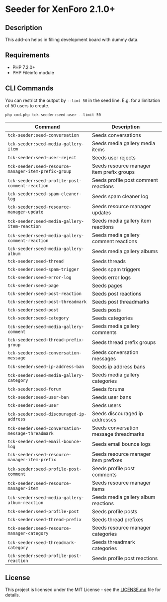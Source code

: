 Seeder for XenForo 2.1.0+
=========================

Description
-----------

This add-on helps in filling development board with dummy data.

Requirements
------------

- PHP 7.2.0+
- PHP Fileinfo module

CLI Commands
------------

You can restrict the output by `--limt 50` in the seed line.
E.g. for a limitation of 50 users to create.

`php cmd.php tck-seeder:seed-user --limit 50`

| Command                                              | Description                               |
| ---------------------------------------------------- | ----------------------------------------- |
| `tck-seeder:seed-conversation`                       | Seeds conversations                       |
| `tck-seeder:seed-media-gallery-item`                 | Seeds media gallery media items           |
| `tck-seeder:seed-user-reject`                        | Seeds user rejects                        |
| `tck-seeder:seed-resource-manager-item-prefix-group` | Seeds resource manager item prefix groups |
| `tck-seeder:seed-profile-post-comment-reaction`      | Seeds profile post comment reactions      |
| `tck-seeder:seed-spam-cleaner-log`                   | Seeds spam cleaner log                    |
| `tck-seeder:seed-resource-manager-update`            | Seeds resource manager updates            |
| `tck-seeder:seed-media-gallery-item-reaction`        | Seeds media gallery item reactions        |
| `tck-seeder:seed-media-gallery-comment-reaction`     | Seeds media gallery comment reactions     |
| `tck-seeder:seed-media-gallery-album`                | Seeds media gallery albums                |
| `tck-seeder:seed-thread`                             | Seeds threads                             |
| `tck-seeder:seed-spam-trigger`                       | Seeds spam triggers                       |
| `tck-seeder:seed-error-log`                          | Seeds error logs                          |
| `tck-seeder:seed-page`                               | Seeds pages                               |
| `tck-seeder:seed-post-reaction`                      | Seeds post reactions                      |
| `tck-seeder:seed-post-threadmark`                    | Seeds post threadmarks                    |
| `tck-seeder:seed-post`                               | Seeds posts                               |
| `tck-seeder:seed-category`                           | Seeds categories                          |
| `tck-seeder:seed-media-gallery-comment`              | Seeds media gallery comments              |
| `tck-seeder:seed-thread-prefix-group`                | Seeds thread prefix groups                |
| `tck-seeder:seed-conversation-message`               | Seeds conversation messages               |
| `tck-seeder:seed-ip-address-ban`                     | Seeds ip address bans                     |
| `tck-seeder:seed-media-gallery-category`             | Seeds media gallery categories            |
| `tck-seeder:seed-forum`                              | Seeds forums                              |
| `tck-seeder:seed-user-ban`                           | Seeds user bans                           |
| `tck-seeder:seed-user`                               | Seeds users                               |
| `tck-seeder:seed-discouraged-ip-address`             | Seeds discouraged ip addresses            |
| `tck-seeder:seed-conversation-message-threadmark`    | Seeds conversation message threadmarks    |
| `tck-seeder:seed-email-bounce-log`                   | Seeds email bounce logs                   |
| `tck-seeder:seed-resource-manager-item-prefix`       | Seeds resource manager item prefixes      |
| `tck-seeder:seed-profile-post-comment`               | Seeds profile post comments               |
| `tck-seeder:seed-resource-manager-item`              | Seeds resource manager items              |
| `tck-seeder:seed-media-gallery-album-reaction`       | Seeds media gallery album reactions       |
| `tck-seeder:seed-profile-post`                       | Seeds profile posts                       |
| `tck-seeder:seed-thread-prefix`                      | Seeds thread prefixes                     |
| `tck-seeder:seed-resource-manager-category`          | Seeds resource manager categories         |
| `tck-seeder:seed-threadmark-category`                | Seeds threadmark categories               |
| `tck-seeder:seed-profile-post-reaction`              | Seeds profile post reactions              |

License
-------

This project is licensed under the MIT License - see the [LICENSE.md](https://github.com/ticktackk/SeederForXF2/blob/master/LICENSE.md) file for details.

